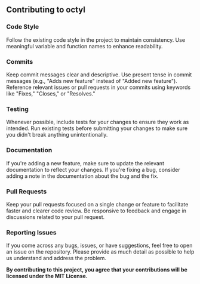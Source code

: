 ## Contributing to octyl

### Code Style

Follow the existing code style in the project to maintain consistency. Use meaningful variable and function names to enhance readability.

### Commits

Keep commit messages clear and descriptive. Use present tense in commit messages (e.g., "Adds new feature" instead of "Added new feature"). Reference relevant issues or pull requests in your commits using keywords like "Fixes," "Closes," or "Resolves." 

### Testing

Whenever possible, include tests for your changes to ensure they work as intended. Run existing tests before submitting your changes to make sure you didn't break anything unintentionally.

### Documentation

If you're adding a new feature, make sure to update the relevant documentation to reflect your changes. If you're fixing a bug, consider adding a note in the documentation about the bug and the fix.

### Pull Requests

Keep your pull requests focused on a single change or feature to facilitate faster and clearer code review. Be responsive to feedback and engage in discussions related to your pull request.

### Reporting Issues

If you come across any bugs, issues, or have suggestions, feel free to open an issue on the repository. Please provide as much detail as possible to help us understand and address the problem.

**By contributing to this project, you agree that your contributions will be licensed under the MIT License.**

